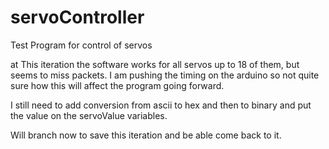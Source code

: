 # servoController
Test Program for control of servos 

at This iteration the software works for all servos up to 18 of them, but seems to miss packets.
I am pushing the timing on the arduino so not quite sure how this will affect the program going forward.

I still need to add conversion from ascii to hex and then to binary and put the value on the servoValue variables.

Will branch now to save this iteration and be able come back to it.

